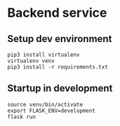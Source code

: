 # Backend service

## Setup dev environment
```
pip3 install virtualenv
virtualenv venv
pip3 install -r requirements.txt
```

## Startup in development

```
source venv/bin/activate
export FLASK_ENV=development
flask run
```

